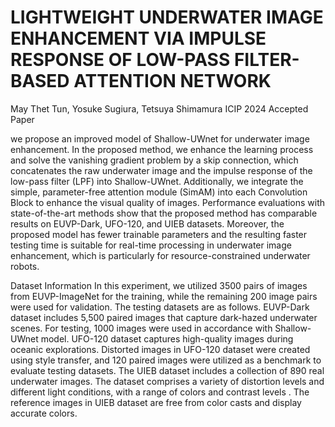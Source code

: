 # LIGHTWEIGHT UNDERWATER IMAGE ENHANCEMENT VIA IMPULSE RESPONSE OF LOW-PASS FILTER-BASED ATTENTION NETWORK
May Thet Tun, Yosuke Sugiura, Tetsuya Shimamura 
ICIP 2024 Accepted Paper

we propose an improved model of Shallow-UWnet for underwater image enhancement. In the proposed method, we enhance the learning process and solve the vanishing gradient problem by a skip connection, which concatenates the raw underwater image and the impulse response of the low-pass filter (LPF) into Shallow-UWnet. Additionally, we integrate the simple,  parameter-free attention module (SimAM) into each Convolution Block to enhance the visual quality of images. Performance evaluations with state-of-the-art methods show that the proposed method has comparable results on EUVP-Dark, UFO-120, and UIEB datasets. Moreover, the proposed model has fewer trainable parameters and the resulting faster testing time is suitable for real-time processing in underwater image enhancement, which is particularly for resource-constrained underwater robots.

Dataset Information
In this experiment, we utilized 3500 pairs of images from EUVP-ImageNet for the training, while the remaining 200 image pairs were used for validation. The testing datasets are as follows. EUVP-Dark  dataset includes 5,500 paired images that capture dark-hazed underwater scenes. For testing, 1000 images were used in accordance with Shallow-UWnet model. UFO-120 dataset captures high-quality images during oceanic explorations. Distorted images in UFO-120 dataset were created using style transfer, and 120 paired images were utilized as a benchmark to evaluate testing datasets. The UIEB dataset includes a collection of 890 real underwater images. The dataset comprises a variety of distortion levels and different light conditions,
with a range of colors and contrast levels . The reference images in UIEB dataset are free from color casts and display accurate colors.


